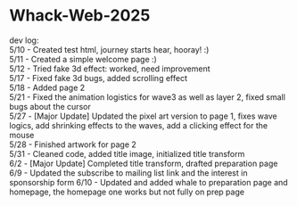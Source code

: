 # Whack-Web-2025

dev log:  
5/10 - Created test html, journey starts hear, hooray! :)    
5/11 - Created a simple welcome page :)   
5/12 - Tried fake 3d effect: worked, need improvement   
5/17 - Fixed fake 3d bugs, added scrolling effect   
5/18 - Added page 2   
5/21 - Fixed the animation logistics for wave3 as well as layer 2, fixed small bugs about the cursor   
5/27 - [Major Update] Updated the pixel art version to page 1, fixes wave logics, add shrinking effects to the waves, add a clicking effect for the mouse       
5/28 - Finished artwork for page 2     
5/31 - Cleaned code, added title image, initialized title transform   
6/2 - [Major Update] Completed title transform, drafted preparation page    
6/9 - Updated the subscribe to mailing list link and the interest in sponsorship form
6/10 - Updated and added whale to preparation page and homepage, the homepage one works but not fully on prep page
